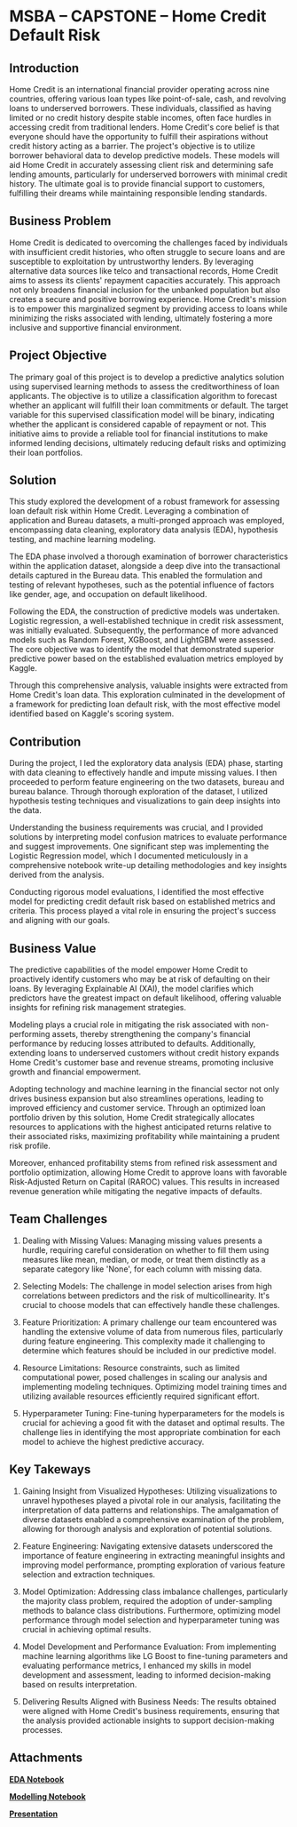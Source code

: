 # MSBA – CAPSTONE – Home Credit Default Risk 

## Introduction 
Home Credit is an international financial provider operating across nine countries, offering various loan types like point-of-sale, cash, and revolving loans to underserved borrowers. These individuals, classified as having limited or no credit history despite stable incomes, often face hurdles in accessing credit from traditional lenders. Home Credit's core belief is that everyone should have the opportunity to fulfill their aspirations without credit history acting as a barrier. The project's objective is to utilize borrower behavioral data to develop predictive models. These models will aid Home Credit in accurately assessing client risk and determining safe lending amounts, particularly for underserved borrowers with minimal credit history. The ultimate goal is to provide financial support to customers, fulfilling their dreams while maintaining responsible lending standards.

## Business Problem 

Home Credit is dedicated to overcoming the challenges faced by individuals with insufficient credit histories, who often struggle to secure loans and are susceptible to exploitation by untrustworthy lenders. By leveraging alternative data sources like telco and transactional records, Home Credit aims to assess its clients' repayment capacities accurately. This approach not only broadens financial inclusion for the unbanked population but also creates a secure and positive borrowing experience. Home Credit's mission is to empower this marginalized segment by providing access to loans while minimizing the risks associated with lending, ultimately fostering a more inclusive and supportive financial environment.

## Project Objective

The primary goal of this project is to develop a predictive analytics solution using supervised learning methods to assess the creditworthiness of loan applicants. The objective is to utilize a classification algorithm to forecast whether an applicant will fulfill their loan commitments or default. The target variable for this supervised classification model will be binary, indicating whether the applicant is considered capable of repayment or not. This initiative aims to provide a reliable tool for financial institutions to make informed lending decisions, ultimately reducing default risks and optimizing their loan portfolios.

## Solution 

This study explored the development of a robust framework for assessing loan default risk within Home Credit. Leveraging a combination of application and Bureau datasets, a multi-pronged approach was employed, encompassing data cleaning, exploratory data analysis (EDA), hypothesis testing, and machine learning modeling.

The EDA phase involved a thorough examination of borrower characteristics within the application dataset, alongside a deep dive into the transactional details captured in the Bureau data. This enabled the formulation and testing of relevant hypotheses, such as the potential influence of factors like gender, age, and occupation on default likelihood.

Following the EDA, the construction of predictive models was undertaken. Logistic regression, a well-established technique in credit risk assessment, was initially evaluated. Subsequently, the performance of more advanced models such as Random Forest, XGBoost, and LightGBM were assessed.  The core objective was to identify the model that demonstrated superior predictive power based on the established evaluation metrics employed by Kaggle.

Through this comprehensive analysis, valuable insights were extracted from Home Credit's loan data. This exploration culminated in the development of a framework for predicting loan default risk, with the most effective model identified based on Kaggle's scoring system.

## Contribution

During the project, I led the exploratory data analysis (EDA) phase, starting with data cleaning to effectively handle and impute missing values. I then proceeded to perform feature engineering on the two datasets, bureau and bureau balance. Through thorough exploration of the dataset, I utilized hypothesis testing techniques and visualizations to gain deep insights into the data.

Understanding the business requirements was crucial, and I provided solutions by interpreting model confusion matrices to evaluate performance and suggest improvements. One significant step was implementing the Logistic Regression model, which I documented meticulously in a comprehensive notebook write-up detailing methodologies and key insights derived from the analysis.

Conducting rigorous model evaluations, I identified the most effective model for predicting credit default risk based on established metrics and criteria. This process played a vital role in ensuring the project's success and aligning with our goals.

## Business Value

The predictive capabilities of the model empower Home Credit to proactively identify customers who may be at risk of defaulting on their loans. By leveraging Explainable AI (XAI), the model clarifies which predictors have the greatest impact on default likelihood, offering valuable insights for refining risk management strategies.

Modeling plays a crucial role in mitigating the risk associated with non-performing assets, thereby strengthening the company's financial performance by reducing losses attributed to defaults. Additionally, extending loans to underserved customers without credit history expands Home Credit's customer base and revenue streams, promoting inclusive growth and financial empowerment.

Adopting technology and machine learning in the financial sector not only drives business expansion but also streamlines operations, leading to improved efficiency and customer service. Through an optimized loan portfolio driven by this solution, Home Credit strategically allocates resources to applications with the highest anticipated returns relative to their associated risks, maximizing profitability while maintaining a prudent risk profile.

Moreover, enhanced profitability stems from refined risk assessment and portfolio optimization, allowing Home Credit to approve loans with favorable Risk-Adjusted Return on Capital (RAROC) values. This results in increased revenue generation while mitigating the negative impacts of defaults.

## Team Challenges

1.	Dealing with Missing Values: Managing missing values presents a hurdle, requiring careful consideration on whether to fill them using measures like mean, median, or mode, or treat them distinctly as a separate category like 'None', for each column with missing data.

2.	Selecting Models: The challenge in model selection arises from high correlations between predictors and the risk of multicollinearity. It's crucial to choose models that can effectively handle these challenges.

3.	Feature Prioritization: A primary challenge our team encountered was handling the extensive volume of data from numerous files, particularly during feature engineering. This complexity made it challenging to determine which features should be included in our predictive model.

4.	Resource Limitations: Resource constraints, such as limited computational power, posed challenges in scaling our analysis and implementing modeling techniques. Optimizing model training times and utilizing available resources efficiently required significant effort.

5.	Hyperparameter Tuning: Fine-tuning hyperparameters for the models is crucial for achieving a good fit with the dataset and optimal results. The challenge lies in identifying the most appropriate combination for each model to achieve the highest predictive accuracy.

## Key Takeways

1.	Gaining Insight from Visualized Hypotheses: Utilizing visualizations to unravel hypotheses played a pivotal role in our analysis, facilitating the interpretation of data patterns and relationships. The amalgamation of diverse datasets enabled a comprehensive examination of the problem, allowing for thorough analysis and exploration of potential solutions.

2.	Feature Engineering: Navigating extensive datasets underscored the importance of feature engineering in extracting meaningful insights and improving model performance, prompting exploration of various feature selection and extraction techniques.

3.	Model Optimization: Addressing class imbalance challenges, particularly the majority class problem, required the adoption of under-sampling methods to balance class distributions. Furthermore, optimizing model performance through model selection and hyperparameter tuning was crucial in achieving optimal results.

4.	Model Development and Performance Evaluation: From implementing machine learning algorithms like LG Boost to fine-tuning parameters and evaluating performance metrics, I enhanced my skills in model development and assessment, leading to informed decision-making based on results interpretation.

5.	Delivering Results Aligned with Business Needs: The results obtained were aligned with Home Credit's business requirements, ensuring that the analysis provided actionable insights to support decision-making processes.

## Attachments

**[EDA Notebook](https://github.com/nishi2405/MSBA-CAPSTONE--SPRING-2024/blob/main/EDA%20NOTEBOOK.ipynb)**

**[Modelling Notebook](https://github.com/nishi2405/MSBA-CAPSTONE--SPRING-2024/blob/main/MODELLING%20NOTEBOOK.ipynb)**

**[Presentation](https://github.com/nishi2405/MSBA-CAPSTONE--SPRING-2024/blob/main/Presentation_Group7.pptx)**
